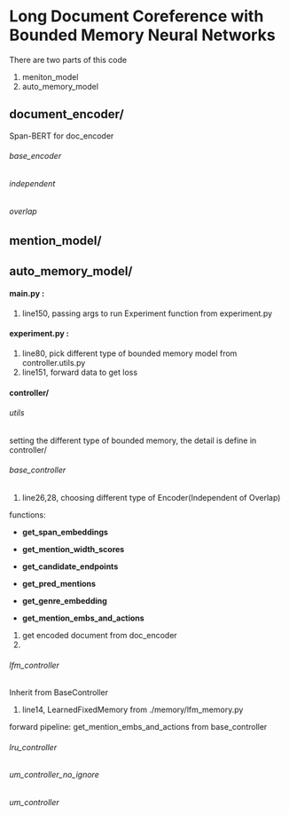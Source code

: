 # Long Document Coreference with Bounded Memory Neural Networks

There are two parts of this code

1. meniton_model
2. auto_memory_model

## document_encoder/
Span-BERT for doc_encoder

###### base_encoder
###### independent
###### overlap

## mention_model/

## auto_memory_model/

#### main.py : 
1. line150, passing args to run Experiment function from experiment.py

#### experiment.py : 
1. line80, pick different type of bounded memory model from controller.utils.py
2. line151, forward data to get loss

#### controller/

###### utils
setting the different type of bounded memory, the detail is define in controller/

###### base_controller
1. line26,28, choosing different type of Encoder(Independent of Overlap)

functions:
* **get_span_embeddings**
* **get_mention_width_scores**
* **get_candidate_endpoints**
* **get_pred_mentions**

* **get_genre_embedding**
* **get_mention_embs_and_actions**
1. get encoded document from doc_encoder
2. 

###### lfm_controller
Inherit from BaseController

1. line14, LearnedFixedMemory from ./memory/lfm_memory.py

forward pipeline:
get_mention_embs_and_actions from base_controller

###### lru_controller
###### um_controller_no_ignore
###### um_controller


